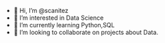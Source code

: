 - 👋 Hi, I’m @scanitez
- 👀 I’m interested in Data Science
- 🌱 I’m currently learning Python,SQL
- 💞️ I’m looking to collaborate on projects about Data.

<!---
scanitez/scanitez is a ✨ special ✨ repository because its `README.md` (this file) appears on your GitHub profile.
You can click the Preview link to take a look at your changes.
--->
